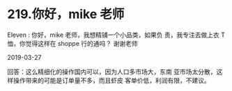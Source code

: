 # 219.你好，mike 老师

Eleven : 你好，mike 老师，我想精铺一个小品类，如果负 责，我专注去做上衣 T 恤，你觉得这样在 shoppe 行的通吗？ 谢谢老师

2019-03-27

回答：这么精细化的操作国内可以，因为人口多市场大，东南 亚市场太分散，这样操作带来的可能是订单量不多，而且虾皮 客单价低，利润有限，不建议。